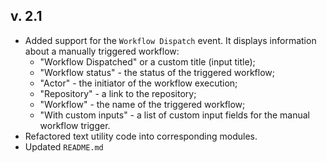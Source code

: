 ## v. 2.1

- Added support for the `Workflow Dispatch` event. It displays information about a manually triggered workflow:
  - "Workflow Dispatched" or a custom title (input title);
  - "Workflow status" - the status of the triggered workflow;
  - "Actor" - the initiator of the workflow execution;
  - "Repository" - a link to the repository;
  - "Workflow" - the name of the triggered workflow;
  - "With custom inputs" - a list of custom input fields for the manual workflow trigger.
- Refactored text utility code into corresponding modules.
- Updated `README.md`